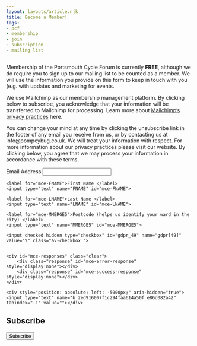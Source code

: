 ```yaml
---
layout: layouts/article.njk
title: Become a Member!
tags:
- pcf
- membership
- join
- subscription
- mailing list
---
```


Membership of the Portsmouth Cycle Forum is currently **FREE**, although we do require you to sign up to our mailing list to be counted as a member.  We  will use the information you provide on this form to keep in touch with you (e.g. with updates and marketing for events.

<p>We use Mailchimp as our membership management platform. By clicking below to subscribe, you acknowledge that your information will be transferred to Mailchimp for processing. Learn more about <a href="https://mailchimp.com/legal/" target="_blank" rel="noopener noreferrer">Mailchimp’s privacy practices</a> here.

<p>You can change your mind at any time by clicking the unsubscribe link in the footer of any email you receive from us, or by contacting us at info@pompeybug.co.uk. We will treat your information with respect. For more information about our privacy practices please visit our website. By clicking below, you agree that we may process your information in accordance with these terms.</p>

<div class="signup">
    <label for="mce-EMAIL">Email Address</label>
    <input type="email" name="EMAIL" id="mce-EMAIL" aria-required="true" aria-invalid="true">

    <label for="mce-FNAME">First Name </label>
    <input type="text" name="FNAME" id="mce-FNAME">

    <label for="mce-LNAME">Last Name </label>
    <input type="text" name="LNAME" id="mce-LNAME">

    <label for="mce-MMERGE5">Postcode (helps us identify your ward in the city) </label>
    <input type="text" name="MMERGE5" id="mce-MMERGE5">

    <input checked hidden type="checkbox" id="gdpr_49" name="gdpr[49]" value="Y" class="av-checkbox ">


    <div id="mce-responses" class="clear">
        <div class="response" id="mce-error-response" style="display:none"></div>
        <div class="response" id="mce-success-response" style="display:none"></div>
    </div>

    <div style="position: absolute; left: -5000px;" aria-hidden="true"><input type="text" name="b_2ed916007f1c294faa614a50f_e86d082a42" tabindex="-1" value=""></div>


<form action="https://pompeybug.us5.list-manage.com/subscribe/post?u=2ed916007f1c294faa614a50f&amp;id=e86d082a42" method="post" id="mc-embedded-subscribe-form" name="mc-embedded-subscribe-form" class="validate" target="_blank" novalidate>
    <div id="mc_embed_signup_scroll">
	<h2>Subscribe</h2>
    <input type="submit" value="Subscribe" name="subscribe" id="mc-embedded-subscribe" class="button">
</form>
</div>

<script src="https://code.jquery.com/jquery-3.7.1.min.js"></script>

<script type="text/javascript" src="//s3.amazonaws.com/downloads.mailchimp.com/js/mc-validate.js"></script>

<script type="text/javascript">(function($) {window.fnames = new Array(); window.ftypes = new Array();fnames[0]='EMAIL';ftypes[0]='email';fnames[1]='FNAME';ftypes[1]='text';fnames[2]='LNAME';ftypes[2]='text';fnames[3]='ADDRESS';ftypes[3]='address';fnames[4]='PHONE';ftypes[4]='phone';fnames[5]='MMERGE5';ftypes[5]='text';fnames[6]='MMERGE6';ftypes[6]='dropdown';}(jQuery));var $mcj = jQuery.noConflict(true);</script>


